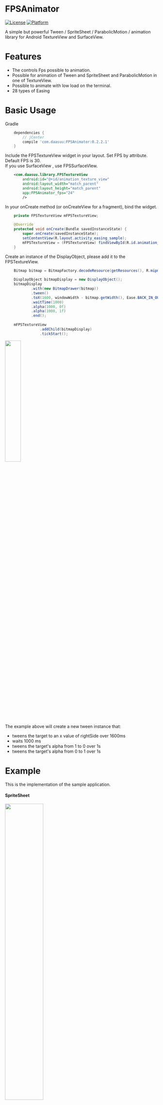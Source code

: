 # FPSAnimator
[![License](https://img.shields.io/badge/license-Apache%202-blue.svg)](https://www.apache.org/licenses/LICENSE-2.0)
[![Platform](https://img.shields.io/badge/platform-android-green.svg)](http://developer.android.com/index.html)

A simple but powerful Tween / SpriteSheet / ParabolicMotion / animation library for Android TextureView and SurfaceView.

# Features
* The controls Fps possible to animation.
* Possible for animation of Tween and SpriteSheet and ParabolicMotion in one of TextureView.
* Possible to animate with low load on the terminal.
* 28 types of Easing

# Basic Usage
Gradle
```groovy
    dependencies {
        // jCenter
        compile 'com.daasuu:FPSAnimator:0.2.2.1'
    }
```
Include the FPSTextureView widget in your layout. Set FPS by attribute.
Default FPS is 30.<br>
If you use SurfaceView , use FPSSurfaceVIew.
```xml
    <com.daasuu.library.FPSTextureView
        android:id="@+id/animation_texture_view"
        android:layout_width="match_parent"
        android:layout_height="match_parent"
        app:FPSAnimator_fps="24"
        />
```
In your onCreate method (or onCreateView for a fragment), bind the widget.
```JAVA
    private FPSTextureView mFPSTextureView;
    
    @Override
    protected void onCreate(Bundle savedInstanceState) {
        super.onCreate(savedInstanceState);
        setContentView(R.layout.activity_easing_sample);
        mFPSTextureView = (FPSTextureView) findViewById(R.id.animation_texture_view);
    }
```
Create an instance of the DisplayObject, please add it to the FPSTextureView.
```JAVA
    Bitmap bitmap = BitmapFactory.decodeResource(getResources(), R.mipmap.ic_launcher);
    
    DisplayObject bitmapDisplay = new DisplayObject();
    bitmapDisplay
            .with(new BitmapDrawer(bitmap))
            .tween()
            .toX(1600, windowWidth - bitmap.getWidth(), Ease.BACK_IN_OUT)
            .waitTime(1000)
            .alpha(1000, 0f)
            .alpha(1000, 1f)
            .end();
            
    mFPSTextureView
                .addChild(bitmapDisplay)
                .tickStart();
```
<img src="art/tweenBitmapSampleDemo.gif" width="32%">

The example above will create a new tween instance that:
* tweens the target to an x value of rightSide over 1600ms
* waits 1000 ms
* tweens the target's alpha from  1 to 0 over 1s
* tweens the target's alpha from 0 to 1 over 1s

# Example
This is the implementation of the sample application.

#### SpriteSheet
<img src="art/spriteSheet.gif" width="50%">


```JAVA
    
    SpriteSheetDrawer spriteSheetDrawer = new SpriteSheetDrawer(
        spriteBitmapB, 
        frameWidth, 
        frameHeight, 
        frameNum)
        .spriteLoop(true);
    
    DisplayObject displayObject = new DisplayObject();
    displayObject
            .with(spriteSheetDrawer)
            .tween()
            .tweenLoop(true)
            .transform(-frameWidth, windowHeight / 2)
            .toX(3000, windowWidth)
            .end();

    mFPSTextureView
                .addChild(displayObject);
```
[SpriteSheet wiki](https://github.com/MasayukiSuda/FPSAnimator/wiki/SpriteSheet-Animation)

#### TweenText
<img src="art/tweenTextDemo.gif" width="50%">
```JAVA
    Paint paint = new Paint();
    paint.setColor(ContextCompat.getColor(this, R.color.colorAccent));
    paint.setTextSize(Util.convertDpToPixel(16, this));

    String tweenTxt = "TweenText";
    float textWidth = paint.measureText(tweenTxt);
    
    TextDrawer textDrawer = new TextDrawer(tweenTxt, paint)
            .rotateRegistration(textWidth / 2, textWidth / 2);

    DisplayObject textDisplay = new DisplayObject();
    textDisplay.with(textDrawer)
            .tween()
            .tweenLoop(true)
            .transform(0, 800)
            .waitTime(300)
            .to(1000, windowWidth - textWidth, 800, 720f, Ease.SINE_OUT)
            .waitTime(300)
            .to(1000, 0, 800, 0f, Ease.SINE_IN)
            .end();

```

#### TweenBitmap
<img src="art/scaleAndAlpha.gif" width="16%">
```JAVA
        BitmapDrawer bitmapDrawer = new BitmapDrawer(bitmap)
            .dpSize(this)
            .scaleRegistration(bitmap.getWidth() / 2, bitmap.getHeight() / 2);

        DisplayObject bitmapDisplay = new DisplayObject();
        bitmapDisplay.with(bitmapDrawer)
                .tween()
                .tweenLoop(true)
                .transform(300, 400)
                .to(500, 300, 400, 0, 6f, 6f, 0, Ease.SINE_IN_OUT)
                .waitTime(300)
                .transform(300, 400, Util.convertAlphaFloatToInt(1f), 1f, 1f, 0)
                .waitTime(300)
                .end();

```
[TweenAnimation wiki](https://github.com/MasayukiSuda/FPSAnimator/wiki/Tween-Animation)

#### ParabolicMotion
<img src="art/parabolicDemo.gif" width="50%">

```JAVA
    @Override
    protected void onCreate(Bundle savedInstanceState) {
        super.onCreate(savedInstanceState);
        setContentView(R.layout.activity_easing_sample);
        mFPSTextureView = (FPSTextureView) findViewById(R.id.animation_texture_view);
        
        // ParabolicMotionText
        Paint paint = new Paint();
        paint.setColor(ContextCompat.getColor(context, R.color.colorPrimary));
        paint.setTextSize(Util.convertDpToPixel(20, context));
        
        TextDrawer textDrawer = new TextDrawer("Text", paint);
        
        DisplayObject textDisplay = new DisplayObject();
        textDisplay.with(textDrawer)
                .parabolic()
                .transform(800, 800)
                .initialVelocityY(-40)
                .end();

        mFPSTextureView.addChild(textDisplay);
    }

    private void createParabolicMotionBitmap() {
        final DisplayObject bitmapDisplay = new DisplayObject();

        bitmapDisplay.with(new BitmapDrawer(mBitmap).dpSize(context))
                .parabolic()
                .transform(0, mFPSTextureView.getHeight())
                .reboundBottom(false)
                .accelerationX((float) (15 + Math.random() * 7))
                .initialVelocityY((float) (-65 + Math.random() * 15))
                .bottomHitCallback(new AnimCallBack() {
                    @Override
                    public void call() {
                        mFPSTextureView.removeChild(bitmapDisplay);
                    }
                })
                .end();

        mFPSTextureView.addChild(bitmapDisplay);
    }

    @Override
    protected void onResume() {
        super.onResume();
        mFPSTextureView.tickStart();

        mTimer = new Timer();
        mTimer.schedule(new TimerTask() {
            @Override
            public void run() {
                for (int i = 0; i < 5; i++) {
                    createParabolicMotionBitmap();
                }
            }
        }, 0, 100);
    }

```
[ParabolicMotion wiki](https://github.com/MasayukiSuda/FPSAnimator/wiki/ParabolicMotion-Animation)


# Easing
<img src="art/easingDemo.gif" width="80%">

Applications using FPSAnimator
-------

Please send a pull request if you would like to be added here.

Icon | Application
------------ | -------------
<img src="https://lh3.googleusercontent.com/Q_D0w0gkAnOFIu8dZeERlqM2RcEU8emBmakaCJGhDtfxbY4jOE_g7epGEi6w1G_TaFc=w300-rw" width="48" height="48" /> | [takusuta](https://play.google.com/store/apps/details?id=jp.co.takusuta.takusuta)



Contributers
-------

* [m1noon](https://github.com/m1noon)

## License
    Copyright 2016 MasayukiSuda

    Licensed under the Apache License, Version 2.0 (the "License");
    you may not use this file except in compliance with the License.
    You may obtain a copy of the License at

       http://www.apache.org/licenses/LICENSE-2.0

    Unless required by applicable law or agreed to in writing, software
    distributed under the License is distributed on an "AS IS" BASIS,
    WITHOUT WARRANTIES OR CONDITIONS OF ANY KIND, either express or implied.
    See the License for the specific language governing permissions and
    limitations under the License.
